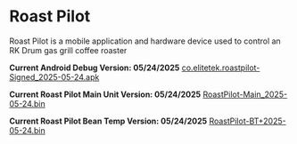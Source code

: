 # Roast Pilot
Roast Pilot is a mobile application and hardware device used to control an RK Drum gas grill coffee roaster

**Current Android Debug Version: 05/24/2025**
[co.elitetek.roastpilot-Signed_2025-05-24.apk](https://1drv.ms/u/c/a294ff4c03d24d2c/EUQkcnpCbCxCqPmWalZynOIBmH1ufmTw42e86u2u6F0HYg?e=l9v14f)

**Current Roast Pilot Main Unit Version: 05/24/2025**
[RoastPilot-Main_2025-05-24.bin](https://1drv.ms/u/c/a294ff4c03d24d2c/EU-_ekmZ40hMr0XB9DLCLKcBxeBHvUx8u4luDH7Bq-5_Kg?e=ddGcyS)

**Current Roast Pilot Bean Temp Version: 05/24/2025**
[RoastPilot-BT+2025-05-24.bin](https://1drv.ms/u/c/a294ff4c03d24d2c/EZnTrh6jDo5LsTthN6r6ZBoBobd63AevxFFxHCioGU4a_Q?e=2eTzBA)
